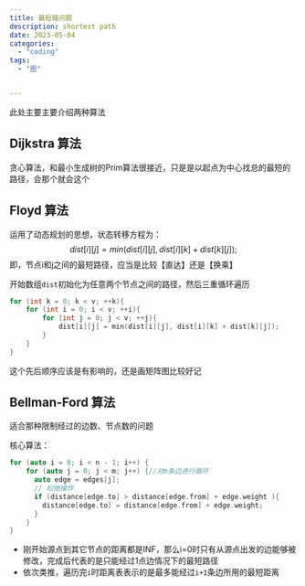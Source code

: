 ```yaml
---
title: 最短路问题
description: shortest path
date: 2023-05-04
categories:
  - "coding"
tags:
  - "图"


---
```


此处主要主要介绍两种算法

<!--more-->

## Dijkstra 算法

贪心算法，和最小生成树的Prim算法很接近，只是是以起点为中心找总的最短的路径，会那个就会这个

## Floyd 算法

运用了动态规划的思想，状态转移方程为：
$$
dist[i][j] = min(dist[i][j], dist[i][k] + dist[k][j]);
$$
即，节点i和j之间的最短路径，应当是比较【直达】还是【换乘】

开始数组`dist`初始化为任意两个节点之间的路径，然后三重循环遍历

```c++
for (int k = 0; k < v; ++k){
    for (int i = 0; i < v; ++i){
        for (int j = 0; j < v; ++j){
            dist[i][j] = min(dist[i][j], dist[i][k] + dist[k][j]);
        }
    }
}
```

这个先后顺序应该是有影响的，还是画矩阵图比较好记

## Bellman-Ford 算法

适合那种限制经过的边数、节点数的问题

核心算法：

```c++
for (auto i = 0; i < n - 1; i++) {
    for (auto j = 0; j < m; j++) {//对m条边进行循环
      auto edge = edges[j];
      // 松弛操作
      if (distance[edge.to] > distance[edge.from] + edge.weight ){ 
        distance[edge.to] = distance[edge.from] + edge.weight;
      }
    }
}
```



- 刚开始源点到其它节点的距离都是INF，那么i=0时只有从源点出发的边能够被修改，完成后代表的是只能经过1点边情况下的最短路径
- 依次类推，遍历完`i`时距离表表示的是最多能经过`i+1`条边所用的最短距离